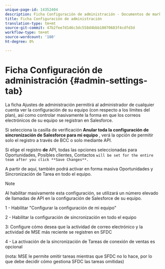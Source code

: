 ```yaml
---
unique-page-id: 14352404
description: Ficha Configuración de administración - Documentos de marketing - Documentación del producto
title: Ficha Configuración de administración
translation-type: tm+mt
source-git-commit: 47b2fee7d146c3dc558d4bbb10070683f4cdfd3d
workflow-type: tm+mt
source-wordcount: '180'
ht-degree: 0%

---
```



# Ficha Configuración de administración {#admin-settings-tab}

La ficha Ajustes de administración permitirá al administrador de cualquier cuenta ver la configuración de su equipo (con respecto a los límites del plan), así como controlar masivamente la forma en que los correos electrónicos de su equipo se registran en Salesforce.

Si selecciona la casilla de verificación **Anular toda la configuración de sincronización de Salesforce para mi equipo** , verá la opción de permitir solo el registro a través de BCC o solo mediante API.

Si elige el registro **de** API, todas las opciones seleccionadas para Oportunidades, Posibles clientes, Contactos `will be set for the entire team after you click **Save Changes**.`

A partir de aquí, también podrá activar en forma masiva Oportunidades y Sincronización de Tarea en todo el equipo.

>[!NOTE]
>
>Al habilitar masivamente esta configuración, se utilizará un número elevado de llamadas de API en la configuración de Salesforce de su equipo.

1 - Habilitar &quot;Configurar la configuración de mi equipo&quot;

2 - Habilitar la configuración de sincronización en todo el equipo

3: Configure cómo desea que la actividad de correo electrónico y la actividad de MSE más reciente se registren en SFDC

4 - La activación de la sincronización de Tareas de conexión de ventas es opcional

(nota: MSE le permite omitir tareas mientras que SFDC no lo hace, por lo que debe decidir cómo gestiona SFDC las tareas omitidas)
